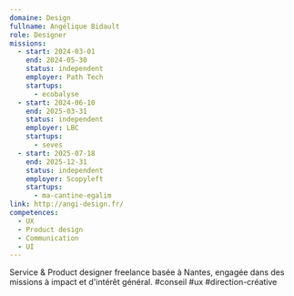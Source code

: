 ```yaml
---
domaine: Design
fullname: Angélique Bidault
role: Designer
missions:
  - start: 2024-03-01
    end: 2024-05-30
    status: independent
    employer: Path Tech
    startups:
      - ecobalyse
  - start: 2024-06-10
    end: 2025-03-31
    status: independent
    employer: LBC
    startups:
      - seves
  - start: 2025-07-18
    end: 2025-12-31
    status: independent
    employer: Scopyleft
    startups:
      - ma-cantine-egalim
link: http://angi-design.fr/
competences:
  - UX
  - Product design
  - Communication
  - UI
---
```

Service & Product designer freelance basée à Nantes, engagée dans des missions à impact et d'intérêt général. #conseil #ux #direction-créative
